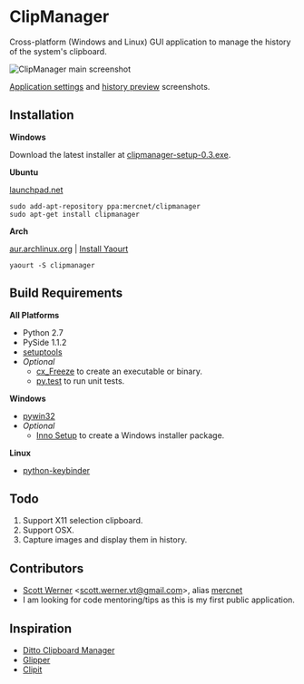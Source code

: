 # ClipManager
Cross-platform (Windows and Linux) GUI application to manage the history of the system's clipboard. 

![ClipManager main screenshot](http://i.imgur.com/myDxq5r.png "ClipManager main screenshot")

[Application settings](http://i.imgur.com/3VVXFI4.png) and [history preview](http://i.imgur.com/DeaeSqp.png) screenshots.

## Installation
**Windows**

Download the latest installer at [clipmanager-setup-0.3.exe](https://bitbucket.org/mercnet/clipmanager/downloads/clipmanager-setup-0.3.exe).

**Ubuntu**

[launchpad.net](https://launchpad.net/~mercnet/+archive/clipmanager)

    sudo add-apt-repository ppa:mercnet/clipmanager
    sudo apt-get install clipmanager

**Arch**

[aur.archlinux.org](https://aur.archlinux.org/packages/clipmanager) | [Install Yaourt](https://wiki.archlinux.org/index.php/Yaourt#Installation)

    yaourt -S clipmanager


## Build Requirements
**All Platforms**

* Python 2.7
* PySide 1.1.2
* [setuptools](https://pypi.python.org/pypi/setuptools)
* _Optional_
	* [cx_Freeze](http://cx-freeze.sourceforge.net/) to create an executable or binary.
	* [py.test](http://pytest.org/latest/) to run unit tests.

**Windows**

* [pywin32](http://sourceforge.net/projects/pywin32/files/)
* _Optional_
	* [Inno Setup](http://www.jrsoftware.org/isinfo.php) to create a Windows installer package.

**Linux**

* [python-keybinder](https://github.com/engla/keybinder)

## Todo
1. Support X11 selection clipboard.
1. Support OSX. 
1. Capture images and display them in history.


## Contributors
* [Scott Werner](http://www.linkedin.com/in/scottwernervt) <<scott.werner.vt@gmail.com>>, alias [mercnet](https://bitbucket.org/mercnet)
* I am looking for code mentoring/tips as this is my first public application.

## Inspiration
* [Ditto Clipboard Manager](http://ditto-cp.sourceforge.net/)
* [Glipper](https://launchpad.net/glipper)
* [Clipit](http://clipit.rspwn.com/)